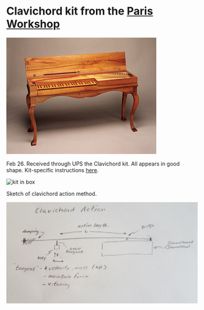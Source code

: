 # Clavichord kit from the [Paris Workshop](http://theparisworkshop.com/)

![Here's the goal.  Assembled instrument.](hubert.jpg)

Feb 26.  Received through UPS the Clavichord kit.  All appears in good shape.  Kit-specific instructions [here](http://theparisworkshop.com/tpw/77312hu/index.html).  

![kit in box](Clavichord_parts.jpg)


Sketch of clavichord action method.

![sketch](clavi_sketch.jpg)


